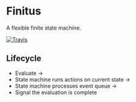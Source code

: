 # Finitus
A flexible finite state machine.

[![Travis](https://img.shields.io/travis/rust-lang/rust.svg?style=flat-square)](https://travis-ci.org/jonoco/finitus)

## Lifecycle
- Evaluate ->  
- State machine runs actions on current state ->
- State machine processes event queue ->
- Signal the evaluation is complete